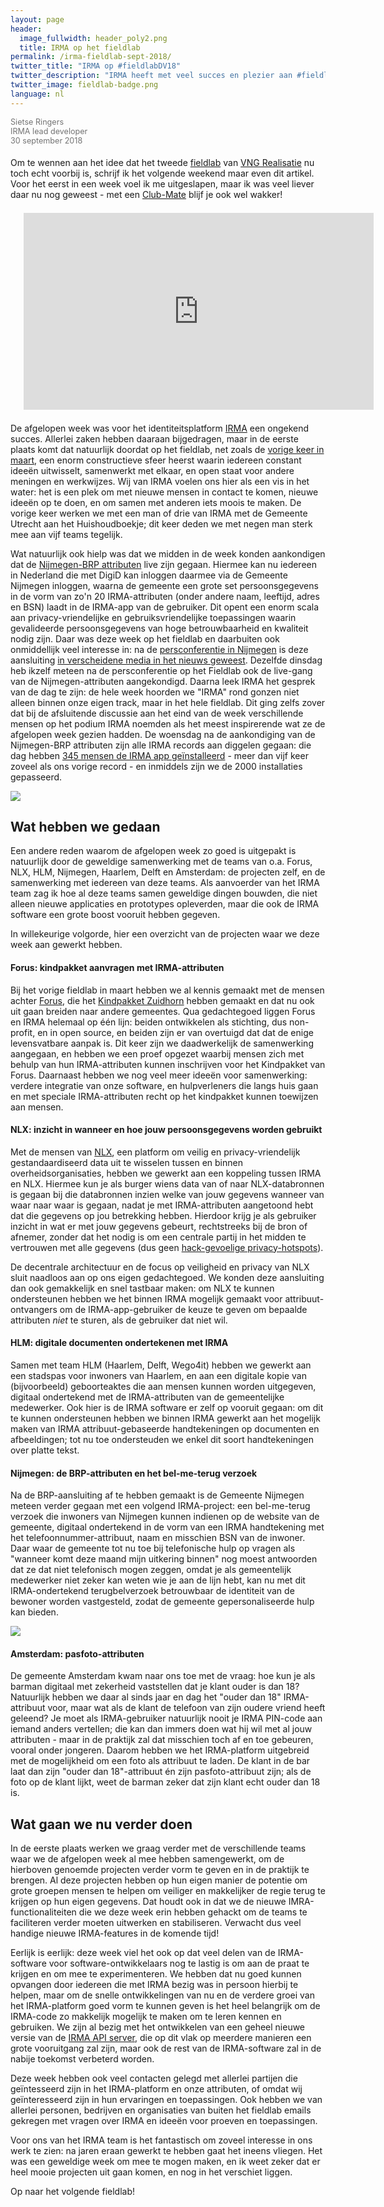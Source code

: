 ```yaml
---
layout: page
header:
  image_fullwidth: header_poly2.png
  title: IRMA op het fieldlab
permalink: /irma-fieldlab-sept-2018/
twitter_title: "IRMA op #fieldlabDV18"
twitter_description: "IRMA heeft met veel succes en plezier aan #fieldlabDV18 meegedaan."
twitter_image: fieldlab-badge.png
language: nl
---
```


<div style="opacity:0.6;font-size:90%;margin-bottom:1.5em">
  Sietse Ringers<br/>
  IRMA lead developer<br/>
  30 september 2018
</div>

Om te wennen aan het idee dat het tweede
[fieldlab](https://werkenaaneenoverheid.pleio.nl/) van [VNG
Realisatie](https://www.vngrealisatie.nl/nieuws/samen-werken-aan-een-overheid-tijdens-fieldlab-dienstverlening)
nu toch echt voorbij is, schrijf ik het volgende weekend maar even dit
artikel. Voor het eerst in een week voel ik me uitgeslapen, maar ik
was veel liever daar nu nog geweest - met een
[Club-Mate](https://motherboard.vice.com/en_us/article/xywxm7/how-a-german-soda-became-hackers-fuel-of-choice)
blijf je ook wel wakker!

<div style="text-align:center;margin:1.5em">
<iframe width="560" height="315" src="https://www.youtube.com/embed/qEUbyLFk_IU" frameborder="0" allow="autoplay; encrypted-media" allowfullscreen></iframe>
</div>

De afgelopen week was voor het identiteitsplatform
[IRMA](https://privacybydesign.foundation) een ongekend
succes. Allerlei zaken hebben daaraan bijgedragen, maar in de eerste
plaats komt dat natuurlijk doordat op het fieldlab, net zoals de
[vorige keer in maart](https://commonground.pleio.nl/), een enorm
constructieve sfeer heerst waarin iedereen constant ideeën uitwisselt,
samenwerkt met elkaar, en open staat voor andere meningen en
werkwijzes. Wij van IRMA voelen ons hier als een vis in het water: het
is een plek om met nieuwe mensen in contact te komen, nieuwe ideeën op
te doen, en om samen met anderen iets moois te maken.
De vorige keer werken we met een man of drie van IRMA met de Gemeente
Utrecht aan het Huishoudboekje; dit keer deden we met negen man sterk mee
aan vijf teams tegelijk.

Wat natuurlijk ook hielp was dat we midden in de week konden
aankondigen dat de [Nijmegen-BRP
attributen](https://privacybydesign.foundation/uitgifte-brp/) live
zijn gegaan. Hiermee kan nu iedereen in Nederland die met DigiD kan
inloggen daarmee via de Gemeente Nijmegen inloggen, waarna de gemeente
een grote set persoonsgegevens in de vorm van zo'n 20 IRMA-attributen
(onder andere naam, leeftijd, adres en BSN)
laadt in de IRMA-app van de gebruiker. Dit opent een
enorm scala aan privacy-vriendelijke en gebruiksvriendelijke
toepassingen waarin gevalideerde persoonsgegevens van hoge
betrouwbaarheid en kwaliteit nodig zijn. Daar was deze week op het
fieldlab en daarbuiten ook onmiddellijk veel interesse in: na de
[persconferentie in
Nijmegen](https://www.nijmegen.nl/nieuws/app-irma/) is deze
aansluiting [in verscheidene media in het nieuws
geweest](https://privacybydesign.foundation/opinies/). Dezelfde
dinsdag heb ikzelf meteen na de persconferentie op het Fieldlab ook de
live-gang van de Nijmegen-attributen aangekondigd. Daarna leek IRMA
het gesprek van de dag te zijn: de hele week hoorden we "IRMA" rond
gonzen niet alleen binnen onze eigen track, maar in het hele
fieldlab. Dit ging zelfs zover dat bij de afsluitende discussie aan het eind van de week
verschillende mensen op het podium IRMA noemden als het meest inspirerende
wat ze de afgelopen week gezien hadden.
De woensdag na de aankondiging van de Nijmegen-BRP attributen zijn
alle IRMA records aan diggelen gegaan: die dag hebben [345 mensen de IRMA app
geïnstalleerd](https://metrics.privacybydesign.foundation/grafana/dashboard/db/irma-dashboard?orgId=1) -
meer dan vijf keer zoveel als ons vorige record - 
en inmiddels zijn we de 2000 installaties gepasseerd.

<img src="/images/irma-drawing.jpg">

## Wat hebben we gedaan

Een andere reden waarom de afgelopen week zo goed is uitgepakt is
natuurlijk door de geweldige samenwerking met de teams van o.a. Forus,
NLX, HLM, Nijmegen, Haarlem, Delft en Amsterdam: de projecten zelf, en
de samenwerking met iedereen van deze teams. Als aanvoerder van het
IRMA team zag ik hoe al deze teams samen geweldige dingen
bouwden, die niet alleen nieuwe applicaties en prototypes opleverden,
maar die ook de IRMA software een grote boost vooruit hebben gegeven.

In willekeurige volgorde, hier een overzicht van de projecten waar we
deze week aan gewerkt hebben.

#### Forus: kindpakket aanvragen met IRMA-attributen

Bij het vorige fieldlab in maart hebben we al kennis gemaakt met de
mensen achter [Forus](https://foundation.forus.io), die het
[Kindpakket Zuidhorn](https://zuidhorn.forus.io/kindpakket/#how-it-works)
hebben gemaakt en dat nu ook uit gaan breiden naar andere
gemeentes. Qua gedachtegoed liggen Forus en IRMA helemaal op één lijn:
beiden ontwikkelen als stichting, dus non-profit, en in open
source, en beiden zijn er van overtuigd dat dat de enige levensvatbare
aanpak is. Dit keer zijn we daadwerkelijk de samenwerking aangegaan,
en hebben we een proef opgezet waarbij mensen zich met behulp van hun
IRMA-attributen kunnen inschrijven voor het Kindpakket van
Forus. Daarnaast hebben we nog veel meer ideeën voor samenwerking:
verdere integratie van onze software, en hulpverleners die langs huis
gaan en met speciale IRMA-attributen recht op het kindpakket kunnen
toewijzen aan mensen.

#### NLX: inzicht in wanneer en hoe jouw persoonsgegevens worden gebruikt

Met de mensen van [NLX](https://nlx.io), een platform om veilig en
privacy-vriendelijk gestandaardiseerd data uit te wisselen tussen en
binnen overheidsorganisaties, hebben we gewerkt aan een koppeling
tussen IRMA en NLX. Hiermee kun je als burger wiens data van of naar
NLX-databronnen is gegaan bij die databronnen inzien welke van jouw
gegevens wanneer van waar naar waar is gegaan, nadat je met
IRMA-attributen aangetoond hebt dat die gegevens op jou betrekking
hebben. Hierdoor krijg je als gebruiker inzicht in wat er met jouw
gegevens gebeurt, rechtstreeks bij de bron of afnemer, zonder dat het
nodig is om een centrale partij in het midden te vertrouwen met alle
gegevens (dus geen
[hack-gevoelige privacy-hotspots](https://www.nrc.nl/nieuws/2018/09/28/veiligheidslek-50-miljoen-facebook-accounts-a1925060)).

De decentrale architectuur en de focus op veiligheid en privacy van
NLX sluit naadloos aan op ons eigen gedachtegoed. We konden deze
aansluiting dan ook gemakkelijk en snel tastbaar maken: om NLX te
kunnen ondersteunen hebben we het binnen IRMA mogelijk gemaakt voor
attribuut-ontvangers om de IRMA-app-gebruiker de keuze te geven om
bepaalde attributen *niet* te sturen, als de gebruiker dat niet wil.

#### HLM: digitale documenten ondertekenen met IRMA

Samen met team HLM (Haarlem, Delft, Wego4it) hebben we gewerkt aan een
stadspas voor inwoners van Haarlem, en aan een digitale kopie van
(bijvoorbeeld) geboorteaktes die aan mensen kunnen worden uitgegeven,
digitaal ondertekend met de IRMA-attributen van de gemeentelijke
medewerker. Ook hier is de IRMA software er zelf op vooruit gegaan: om
dit te kunnen ondersteunen hebben we binnen IRMA gewerkt aan het
mogelijk maken van IRMA attribuut-gebaseerde handtekeningen op
documenten en afbeeldingen; tot nu toe ondersteuden we enkel dit soort
handtekeningen over platte tekst.

#### Nijmegen: de BRP-attributen en het bel-me-terug verzoek

Na de BRP-aansluiting af te hebben gemaakt is de Gemeente Nijmegen
meteen verder gegaan met een volgend IRMA-project: een bel-me-terug
verzoek die inwoners van Nijmegen kunnen indienen op de website van de
gemeente, digitaal ondertekend in de vorm van een IRMA handtekening
met het telefoonnummer-attribuut, naam en misschien BSN van de
inwoner. Daar waar de gemeente tot nu toe bij telefonische hulp op
vragen als "wanneer komt deze maand mijn uitkering binnen" nog moest
antwoorden dat ze dat niet telefonisch mogen zeggen, omdat je als
gemeentelijk medewerker niet zeker kan weten wie je aan de lijn hebt,
kan nu met dit IRMA-ondertekend terugbelverzoek betrouwbaar de
identiteit van de bewoner worden vastgesteld, zodat de gemeente
gepersonaliseerde hulp kan bieden.

<img src="/images/nijmegen-terugbelnotitie.png">

#### Amsterdam: pasfoto-attributen

De gemeente Amsterdam kwam naar ons toe met de vraag: hoe kun je als
barman digitaal met zekerheid vaststellen dat je klant ouder is dan
18? Natuurlijk hebben we daar al sinds jaar en dag het "ouder dan 18"
IRMA-attribuut voor, maar wat als de klant de telefoon van zijn oudere
vriend heeft geleend? Je moet als IRMA-gebruiker natuurlijk nooit je
IRMA PIN-code aan iemand anders vertellen; die kan dan immers doen wat
hij wil met al jouw attributen - maar in de praktijk zal dat misschien
toch af en toe gebeuren, vooral onder jongeren. Daarom hebben we het
IRMA-platform uitgebreid met de mogelijkheid om een foto als attribuut
te laden. De klant in de bar laat dan zijn "ouder dan 18"-attribuut én
zijn pasfoto-attribuut zijn; als de foto op de klant lijkt, weet de 
barman zeker dat zijn klant echt ouder dan 18 is.

## Wat gaan we nu verder doen

In de eerste plaats werken we graag verder met de verschillende teams
waar we de afgelopen week al mee hebben samengewerkt, om de hierboven
genoemde projecten verder vorm te geven en in de praktijk te
brengen. Al deze projecten hebben op hun eigen manier de potentie om
grote groepen mensen te helpen om veiliger en makkelijker de regie
terug te krijgen op hun eigen gegevens. Dat houdt ook in dat we de
nieuwe IMRA-functionaliteiten die we deze week erin hebben gehackt om
de teams te faciliteren verder moeten uitwerken en
stabiliseren. Verwacht dus veel handige nieuwe IRMA-features in de
komende tijd!

Eerlijk is eerlijk: deze week viel het ook op dat veel delen van de
IRMA-software voor software-ontwikkelaars nog te lastig is om aan de
praat te krijgen en om mee te experimenteren. We hebben dat nu goed
kunnen opvangen door iedereen die met IRMA bezig was in persoon
hierbij te helpen, maar om de snelle ontwikkelingen van nu en de verdere
groei van het IRMA-platform goed vorm te kunnen geven is het heel
belangrijk om de IRMA-code zo makkelijk mogelijk te maken om te leren
kennen en gebruiken. We zijn al bezig met het ontwikkelen van een
geheel nieuwe versie van de
[IRMA API server](https://github.com/privacybydesign/irma_api_server), 
die op dit vlak op
meerdere manieren een grote vooruitgang zal zijn, maar ook de rest van
de IRMA-software zal in de nabije toekomst verbeterd worden.

Deze week hebben ook veel contacten gelegd met allerlei partijen die
geïntesseerd zijn in het IRMA-platform en onze attributen, of omdat
wij geïnteresseerd zijn in hun ervaringen en toepassingen. Ook hebben
we van allerlei personen, bedrijven en organisaties van buiten het
fieldlab emails gekregen met vragen over IRMA en ideeën voor proeven
en toepassingen.

Voor ons van het IRMA team is het fantastisch om zoveel interesse in
ons werk te zien: na jaren eraan gewerkt te hebben gaat het ineens
vliegen. Het was een geweldige week om mee te mogen maken, en ik weet
zeker dat er heel mooie projecten uit gaan komen, en nog in het
verschiet liggen.

Op naar het volgende fieldlab!
